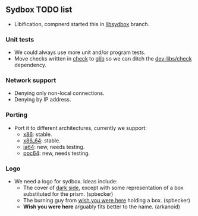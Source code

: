 ## Sydbox TODO list ##

  - Libification, compnerd started this in [libsydbox](http://github.com/alip/sydbox/tree/libsydbox) branch.

### Unit tests ###
  - We could always use more unit and/or program tests.
  - Move checks written in [check](http://check.sourceforge.net/) to
    [glib](http://library.gnome.org/devel/glib/unstable/glib-Testing.html)
    so we can ditch the [dev-libs/check](http://git.exherbo.org/summer/packages/dev-libs/check/) dependency.

### Network support ###
  - Denying only non-local connections.
  - Denying by IP address.

### Porting ###
  - Port it to different architectures, currently we support:
    * [x86](http://en.wikipedia.org/wiki/X86): stable.
    * [x86\_64](http://en.wikipedia.org/wiki/X86_64): stable.
    * [ia64](http://en.wikipedia.org/wiki/Ia64): new, needs testing.
    * [ppc64](http://en.wikipedia.org/wiki/Ppc64): new, needs testing.

### Logo ###
  - We need a logo for sydbox. Ideas include:
    * The cover of
      [dark side](http://en.wikipedia.org/wiki/The_Dark_Side_of_the_Moon),
      except with some representation of a box substituted for the prism. (spbecker)
    * The burning guy from
      [wish you were here](http://en.wikipedia.org/wiki/Wish_You_Were_Here_%28Pink_Floyd_album%29)
      holding a box. (spbecker)
    * **Wish you were here** arguably fits better to the name. (arkanoid)

